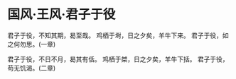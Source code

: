 # 国风·王风·君子于役

君子于役，不知其期，曷至哉。
鸡栖于埘，日之夕矣，羊牛下来。
君子于役，如之何勿思。(一章)

君子于役，不日不月，曷其有佸。
鸡栖于桀，日之夕矣，羊牛下括。
君子于役，苟无饥渴。(二章)

